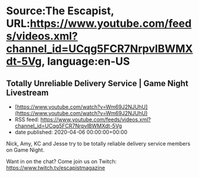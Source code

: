 # Source:The Escapist, URL:https://www.youtube.com/feeds/videos.xml?channel_id=UCqg5FCR7NrpvlBWMXdt-5Vg, language:en-US

## Totally Unreliable Delivery Service | Game Night Livestream
 - [https://www.youtube.com/watch?v=Wm69J2NJUhU](https://www.youtube.com/watch?v=Wm69J2NJUhU)
 - RSS feed: https://www.youtube.com/feeds/videos.xml?channel_id=UCqg5FCR7NrpvlBWMXdt-5Vg
 - date published: 2020-04-06 00:00:00+00:00

Nick, Amy, KC and Jesse try to be totally reliable delivery service members on Game Night. 

Want in on the chat? Come join us on Twitch: https://www.twitch.tv/escapistmagazine

